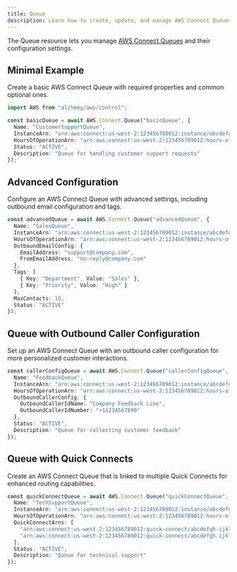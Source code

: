 ```yaml
---
title: Queue
description: Learn how to create, update, and manage AWS Connect Queues using Alchemy Cloud Control.
---
```



The Queue resource lets you manage [AWS Connect Queues](https://docs.aws.amazon.com/connect/latest/userguide/) and their configuration settings.

## Minimal Example

Create a basic AWS Connect Queue with required properties and common optional ones.

```ts
import AWS from "alchemy/aws/control";

const basicQueue = await AWS.Connect.Queue("basicQueue", {
  Name: "CustomerSupportQueue",
  InstanceArn: "arn:aws:connect:us-west-2:123456789012:instance/abcdefgh-ijkl-mnop-qrst-uvwxyz012345",
  HoursOfOperationArn: "arn:aws:connect:us-west-2:123456789012:hours-of-operation/abcdefgh-ijkl-mnop-qrst-uvwxyzabcdef",
  Status: "ACTIVE",
  Description: "Queue for handling customer support requests"
});
```

## Advanced Configuration

Configure an AWS Connect Queue with advanced settings, including outbound email configuration and tags.

```ts
const advancedQueue = await AWS.Connect.Queue("advancedQueue", {
  Name: "SalesQueue",
  InstanceArn: "arn:aws:connect:us-west-2:123456789012:instance/abcdefgh-ijkl-mnop-qrst-uvwxyz012345",
  HoursOfOperationArn: "arn:aws:connect:us-west-2:123456789012:hours-of-operation/abcdefgh-ijkl-mnop-qrst-uvwxyzabcdef",
  OutboundEmailConfig: {
    EmailAddress: "support@company.com",
    FromEmailAddress: "no-reply@company.com"
  },
  Tags: [
    { Key: "Department", Value: "Sales" },
    { Key: "Priority", Value: "High" }
  ],
  MaxContacts: 10,
  Status: "ACTIVE"
});
```

## Queue with Outbound Caller Configuration

Set up an AWS Connect Queue with an outbound caller configuration for more personalized customer interactions.

```ts
const callerConfigQueue = await AWS.Connect.Queue("callerConfigQueue", {
  Name: "FeedbackQueue",
  InstanceArn: "arn:aws:connect:us-west-2:123456789012:instance/abcdefgh-ijkl-mnop-qrst-uvwxyz012345",
  HoursOfOperationArn: "arn:aws:connect:us-west-2:123456789012:hours-of-operation/abcdefgh-ijkl-mnop-qrst-uvwxyzabcdef",
  OutboundCallerConfig: {
    OutboundCallerIdName: "Company Feedback Line",
    OutboundCallerIdNumber: "+11234567890"
  },
  Status: "ACTIVE",
  Description: "Queue for collecting customer feedback"
});
```

## Queue with Quick Connects

Create an AWS Connect Queue that is linked to multiple Quick Connects for enhanced routing capabilities.

```ts
const quickConnectQueue = await AWS.Connect.Queue("quickConnectQueue", {
  Name: "TechSupportQueue",
  InstanceArn: "arn:aws:connect:us-west-2:123456789012:instance/abcdefgh-ijkl-mnop-qrst-uvwxyz012345",
  HoursOfOperationArn: "arn:aws:connect:us-west-2:123456789012:hours-of-operation/abcdefgh-ijkl-mnop-qrst-uvwxyzabcdef",
  QuickConnectArns: [
    "arn:aws:connect:us-west-2:123456789012:quick-connect/abcdefgh-ijkl-mnop-qrst-uvwxyzabcdef1",
    "arn:aws:connect:us-west-2:123456789012:quick-connect/abcdefgh-ijkl-mnop-qrst-uvwxyzabcdef2"
  ],
  Status: "ACTIVE",
  Description: "Queue for technical support"
});
```
